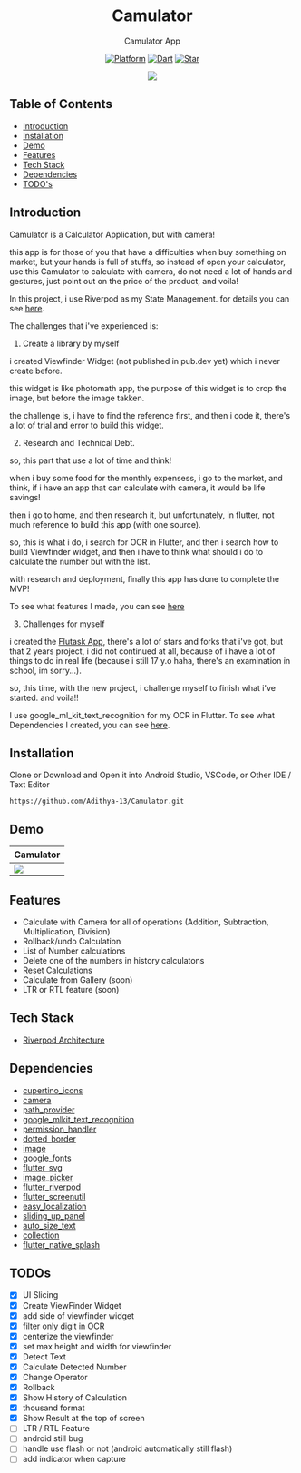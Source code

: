 <h1 align="center">
  Camulator
</h1>
<p align="center">
  Camulator App
</p>
<p align="center">
  <a href="https://flutter.dev/"><img alt="Platform" src="https://img.shields.io/badge/platform-Flutter-blue.svg"></a>
  <a href="https://dart.dev/"><img alt="Dart" src="https://img.shields.io/badge/dart-2.18.5-blue.svg"></a>
  <a href="https://github.com/Adithya-13/Camulator/"><img alt="Star" src="https://img.shields.io/github/stars/Adithya-13/Camulator"></a>
</p>

<p align="center">
  <img src="https://i.ibb.co/d5pBM7L/cover.png"/>
</p>

## Table of Contents
- [Introduction](#introduction)
- [Installation](#installation)
- [Demo](#demo)
- [Features](#features)
- [Tech Stack](#tech-stack)
- [Dependencies](#dependencies)
- [TODO's](#todos)

## Introduction

Camulator is a Calculator Application, but with camera!

this app is for those of you that have a difficulties when buy something on market, but your hands is full of stuffs, so instead of open your calculator, use this Camulator to calculate with camera, do not need a lot of hands and gestures, just point out on the price of the product, and voila!

In this project, i use Riverpod as my State Management. for details you can see [here](#tech-stack).

The challenges that i've experienced is:
1. Create a library by myself

i created Viewfinder Widget (not published in pub.dev yet) which i never create before.

this widget is like photomath app, the purpose of this widget is to crop the image, but before the image takken.

the challenge is, i have to find the reference first, and then i code it, there's a lot of trial and error to build this widget.

2. Research and Technical Debt.

so, this part that use a lot of time and think!

when i buy some food for the monthly expensess, i go to the market, and think, if i have an app that can calculate with camera, it would be life savings!

then i go to home, and then research it, but unfortunately, in flutter, not much reference to build this app (with one source).

so, this is what i do, i search for OCR in Flutter, and then i search how to build Viewfinder widget, and then i have to think what should i do to calculate the number but with the list.

with research and deployment, finally this app has done to complete the MVP!

To see what features I made, you can see [here](#features)

3. Challenges for myself

i created the [Flutask App](https://github.com/Adithya-13/Flutask), there's a lot of stars and forks that i've got, but that 2 years project, i did not continued at all, because of i have a lot of things to do in real life (because i still 17 y.o haha, there's an examination in school, im sorry...).

so, this time, with the new project, i challenge myself to finish what i've started. and voila!!

I use google_ml_kit_text_recognition for my OCR in Flutter. To see what Dependencies I created, you can see [here](#dependencies).

## Installation

Clone or Download and Open it into Android Studio, VSCode, or Other IDE / Text Editor
```
https://github.com/Adithya-13/Camulator.git
```  

## Demo

|Camulator|
|--|
|![](https://i.ibb.co/5Wtpc5s/vid.gif)|

## Features
- Calculate with Camera for all of operations (Addition, Subtraction, Multiplication, Division)
- Rollback/undo Calculation
- List of Number calculations
- Delete one of the numbers in history calculatons
- Reset Calculations
- Calculate from Gallery (soon)
- LTR or RTL feature (soon)

## Tech Stack
- [Riverpod Architecture](https://codewithandrea.com/articles/flutter-app-architecture-riverpod-introduction/)

## Dependencies
- [cupertino_icons](https://pub.dev/packages/cupertino_icons)
- [camera](https://pub.dev/packages/camera)
- [path_provider](https://pub.dev/packages/path_provider)
- [google_mlkit_text_recognition](https://pub.dev/packages/google_mlkit_text_recognition)
- [permission_handler](https://pub.dev/packages/permission_handler)
- [dotted_border](https://pub.dev/packages/dotted_border)
- [image](https://pub.dev/packages/image)
- [google_fonts](https://pub.dev/packages/google_fonts)
- [flutter_svg](https://pub.dev/packages/flutter_svg)
- [image_picker](https://pub.dev/packages/image_picker)
- [flutter_riverpod](https://pub.dev/packages/flutter_riverpod)
- [flutter_screenutil](https://pub.dev/packages/flutter_screenutil)
- [easy_localization](https://pub.dev/packages/easy_localization)
- [sliding_up_panel](https://pub.dev/packages/sliding_up_panel)
- [auto_size_text](https://pub.dev/packages/auto_size_text)
- [collection](https://pub.dev/packages/collection)
- [flutter_native_splash](https://pub.dev/packages/flutter_native_splash)



## TODOs
- [x] UI Slicing
- [x] Create ViewFinder Widget
- [x] add side of viewfinder widget
- [x] filter only digit in OCR
- [x] centerize the viewfinder
- [x] set max height and width for viewfinder
- [x] Detect Text
- [x] Calculate Detected Number
- [x] Change Operator
- [x] Rollback
- [x] Show History of Calculation
- [x] thousand format
- [x] Show Result at the top of screen
- [ ] LTR / RTL Feature
- [ ] android still bug
- [ ] handle use flash or not (android automatically still flash)
- [ ] add indicator when capture
